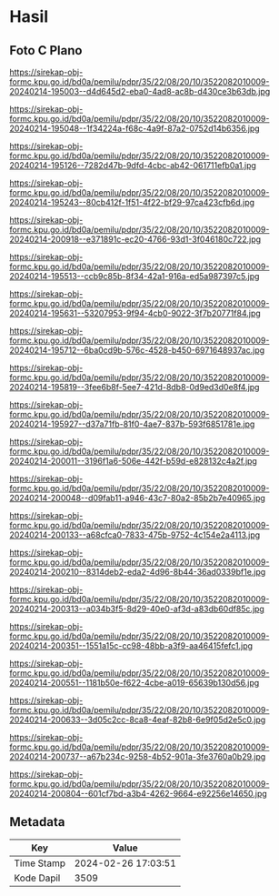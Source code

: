 # Hasil

## Foto C Plano

https://sirekap-obj-formc.kpu.go.id/bd0a/pemilu/pdpr/35/22/08/20/10/3522082010009-20240214-195003--d4d645d2-eba0-4ad8-ac8b-d430ce3b63db.jpg

https://sirekap-obj-formc.kpu.go.id/bd0a/pemilu/pdpr/35/22/08/20/10/3522082010009-20240214-195048--1f34224a-f68c-4a9f-87a2-0752d14b6356.jpg

https://sirekap-obj-formc.kpu.go.id/bd0a/pemilu/pdpr/35/22/08/20/10/3522082010009-20240214-195126--7282d47b-9dfd-4cbc-ab42-061711efb0a1.jpg

https://sirekap-obj-formc.kpu.go.id/bd0a/pemilu/pdpr/35/22/08/20/10/3522082010009-20240214-195243--80cb412f-1f51-4f22-bf29-97ca423cfb6d.jpg

https://sirekap-obj-formc.kpu.go.id/bd0a/pemilu/pdpr/35/22/08/20/10/3522082010009-20240214-200918--e371891c-ec20-4766-93d1-3f046180c722.jpg

https://sirekap-obj-formc.kpu.go.id/bd0a/pemilu/pdpr/35/22/08/20/10/3522082010009-20240214-195513--ccb9c85b-8f34-42a1-916a-ed5a987397c5.jpg

https://sirekap-obj-formc.kpu.go.id/bd0a/pemilu/pdpr/35/22/08/20/10/3522082010009-20240214-195631--53207953-9f94-4cb0-9022-3f7b20771f84.jpg

https://sirekap-obj-formc.kpu.go.id/bd0a/pemilu/pdpr/35/22/08/20/10/3522082010009-20240214-195712--6ba0cd9b-576c-4528-b450-6971648937ac.jpg

https://sirekap-obj-formc.kpu.go.id/bd0a/pemilu/pdpr/35/22/08/20/10/3522082010009-20240214-195819--3fee6b8f-5ee7-421d-8db8-0d9ed3d0e8f4.jpg

https://sirekap-obj-formc.kpu.go.id/bd0a/pemilu/pdpr/35/22/08/20/10/3522082010009-20240214-195927--d37a71fb-81f0-4ae7-837b-593f6851781e.jpg

https://sirekap-obj-formc.kpu.go.id/bd0a/pemilu/pdpr/35/22/08/20/10/3522082010009-20240214-200011--3196f1a6-506e-442f-b59d-e828132c4a2f.jpg

https://sirekap-obj-formc.kpu.go.id/bd0a/pemilu/pdpr/35/22/08/20/10/3522082010009-20240214-200048--d09fab11-a946-43c7-80a2-85b2b7e40965.jpg

https://sirekap-obj-formc.kpu.go.id/bd0a/pemilu/pdpr/35/22/08/20/10/3522082010009-20240214-200133--a68cfca0-7833-475b-9752-4c154e2a4113.jpg

https://sirekap-obj-formc.kpu.go.id/bd0a/pemilu/pdpr/35/22/08/20/10/3522082010009-20240214-200210--8314deb2-eda2-4d96-8b44-36ad0339bf1e.jpg

https://sirekap-obj-formc.kpu.go.id/bd0a/pemilu/pdpr/35/22/08/20/10/3522082010009-20240214-200313--a034b3f5-8d29-40e0-af3d-a83db60df85c.jpg

https://sirekap-obj-formc.kpu.go.id/bd0a/pemilu/pdpr/35/22/08/20/10/3522082010009-20240214-200351--1551a15c-cc98-48bb-a3f9-aa46415fefc1.jpg

https://sirekap-obj-formc.kpu.go.id/bd0a/pemilu/pdpr/35/22/08/20/10/3522082010009-20240214-200551--1181b50e-f622-4cbe-a019-65639b130d56.jpg

https://sirekap-obj-formc.kpu.go.id/bd0a/pemilu/pdpr/35/22/08/20/10/3522082010009-20240214-200633--3d05c2cc-8ca8-4eaf-82b8-6e9f05d2e5c0.jpg

https://sirekap-obj-formc.kpu.go.id/bd0a/pemilu/pdpr/35/22/08/20/10/3522082010009-20240214-200737--a67b234c-9258-4b52-901a-3fe3760a0b29.jpg

https://sirekap-obj-formc.kpu.go.id/bd0a/pemilu/pdpr/35/22/08/20/10/3522082010009-20240214-200804--601cf7bd-a3b4-4262-9664-e92256e14650.jpg


## Metadata

| Key        | Value               |
| ---------- | ------------------- |
| Time Stamp | 2024-02-26 17:03:51 |
| Kode Dapil | 3509                |



